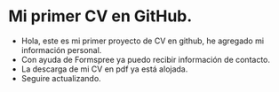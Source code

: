 # Mi primer CV en GitHub.

- Hola, este es mi primer proyecto de CV en github, he agregado mi información personal.
- Con ayuda de Formspree ya puedo recibir información de contacto.
- La descarga de mi CV en pdf ya está alojada.
- Seguire actualizando.